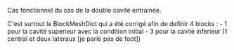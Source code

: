 Cas fonctionnel du cas de la double cavité entrainée.

C'est surtout le BlockMeshDict qui a été corrigé afin de definir 4 blocks :
    - 1 pour la cavité superieur avec la condition initial
    - 3 pour la cavité inferieur (1 central et deux lateraux [je parle pas de foot])

